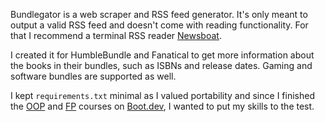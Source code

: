 Bundlegator is a web scraper and RSS feed generator. It's only meant to output
a valid RSS feed and doesn't come with reading functionality. For that I
recommend a terminal RSS reader [Newsboat](https://github.com/newsboat/newsboat).

I created it for HumbleBundle and Fanatical to get more information about the
books in their bundles, such as ISBNs and release dates. Gaming and software
bundles are supported as well.

I kept `requirements.txt` minimal as I valued portability and since I finished
the [OOP](https://www.boot.dev/courses/learn-object-oriented-programming) and
[FP](https://www.boot.dev/courses/learn-functional-programming) courses on
[Boot.dev](https://www.boot.dev), I wanted to put my skills to the test.
